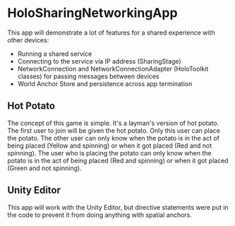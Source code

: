 # HoloSharingNetworkingApp
This app will demonstrate a lot of features for a shared experience with other devices:
* Running a shared service
* Connecting to the service via IP address (SharingStage)
* NetworkConnection and NetworkConnectionAdapter (HoloToolkit classes) for passing messages between devices
* World Anchor Store and persistence across app termination

## Hot Potato
The concept of this game is simple.  It's a layman's version of hot potato.  The first user to join will be given the hot potato.  Only this user can place the potato.  The other user can only know when the potato is in the act of being placed (Yellow and spinning) or when it got placed (Red and not spinning).  The user who is placing the potato can only know when the potato is in the act of being placed (Red and spinning) or when it got placed (Green and not spinning).

## Unity Editor
This app will work with the Unity Editor, but directive statements were put in the code to prevent it from doing anything with spatial anchors.
